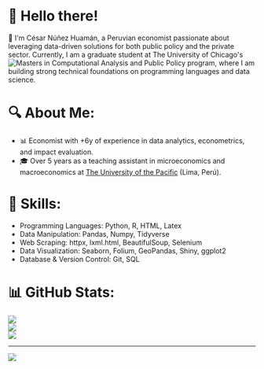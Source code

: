 # 💫 Hello there!
🌟 I'm César Núñez Huamán, a Peruvian economist passionate about leveraging data-driven solutions for both public policy and the private sector. Currently, I am a graduate student at The University of Chicago's ![Masters in Computational Analysis and Public Policy](https://capp.uchicago.edu/) program, where I am building strong technical foundations on programming languages and data science.<br>

# 🔍 About Me:
- 📊 Economist with +6y of experience in data analytics, econometrics, and impact evaluation.
- 🎓 Over 5 years as a teaching assistant in microeconomics and macroeconomics at [The University of the Pacific](https://www.up.edu.pe/) (Lima, Perú).

# 🚀 Skills:
- Programming Languages: Python, R, HTML, Latex
- Data Manipulation: Pandas, Numpy, Tidyverse
- Web Scraping: httpx, lxml.html, BeautifulSoup, Selenium
- Data Visualization: Seaborn, Folium, GeoPandas, Shiny, ggplot2
- Database & Version Control: Git, SQL

# 📊 GitHub Stats:
![](https://github-readme-stats.vercel.app/api?username=cesarnunezh&theme=dark&hide_border=true&include_all_commits=true&count_private=true)<br/>
![](https://github-readme-streak-stats.herokuapp.com/?user=cesarnunezh&theme=dark&hide_border=true)<br/>
![](https://github-readme-stats.vercel.app/api/top-langs/?username=cesarnunezh&theme=dark&hide_border=true&include_all_commits=true&count_private=true&layout=compact)

---
[![](https://visitcount.itsvg.in/api?id=cesarnunezh&icon=0&color=0)](https://visitcount.itsvg.in)
